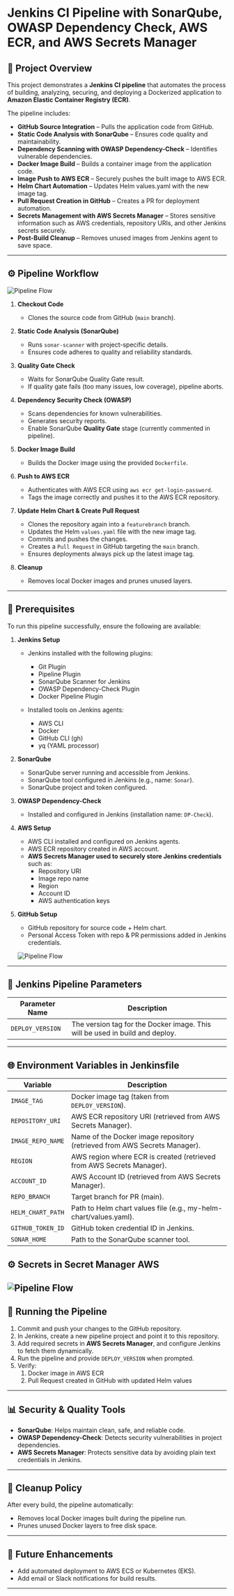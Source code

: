 # Jenkins CI Pipeline with SonarQube, OWASP Dependency Check, AWS ECR, and AWS Secrets Manager

## 📌 Project Overview
This project demonstrates a **Jenkins CI pipeline** that automates the process of building, analyzing, securing, and deploying a Dockerized application to **Amazon Elastic Container Registry (ECR)**.  

The pipeline includes:
- **GitHub Source Integration** – Pulls the application code from GitHub.  
- **Static Code Analysis with SonarQube** – Ensures code quality and maintainability.  
- **Dependency Scanning with OWASP Dependency-Check** – Identifies vulnerable dependencies.  
- **Docker Image Build** – Builds a container image from the application code.  
- **Image Push to AWS ECR** – Securely pushes the built image to AWS ECR.  
- **Helm Chart Automation** – Updates Helm values.yaml with the new image tag.
- **Pull Request Creation in GitHub** – Creates a PR for deployment automation.
- **Secrets Management with AWS Secrets Manager** – Stores sensitive information such as AWS 
credentials, repository URIs, and other Jenkins secrets securely.  
- **Post-Build Cleanup** – Removes unused images from Jenkins agent to save space.  

---

## ⚙️ Pipeline Workflow
![Pipeline Flow](Assets/CIworkflow.png)  

1. **Checkout Code**  
   - Clones the source code from GitHub (`main` branch).

2. **Static Code Analysis (SonarQube)**  
   - Runs `sonar-scanner` with project-specific details.  
   - Ensures code adheres to quality and reliability standards.  

3. **Quality Gate Check**
   - Waits for SonarQube Quality Gate result.
   - If quality gate fails (too many issues, low coverage), pipeline aborts.

4. **Dependency Security Check (OWASP)**  
   - Scans dependencies for known vulnerabilities.  
   - Generates security reports.
   - Enable SonarQube **Quality Gate** stage (currently commented in pipeline).  

5. **Docker Image Build**  
   - Builds the Docker image using the provided `Dockerfile`.  

6. **Push to AWS ECR**  
   - Authenticates with AWS ECR using `aws ecr get-login-password`.  
   - Tags the image correctly and pushes it to the AWS ECR repository.  

7. **Update Helm Chart & Create Pull Request**
   - Clones the repository again into a `featurebranch` branch.
   - Updates the Helm `values.yaml` file with the new image tag.
   - Commits and pushes the changes.
   - Creates a `Pull Request` in GitHub targeting the `main` branch.
   - Ensures deployments always pick up the latest image tag.

8. **Cleanup**  
   - Removes local Docker images and prunes unused layers.  


---

## 🔑 Prerequisites
To run this pipeline successfully, ensure the following are available:

1. **Jenkins Setup**
   - Jenkins installed with the following plugins:
     - Git Plugin  
     - Pipeline Plugin  
     - SonarQube Scanner for Jenkins  
     - OWASP Dependency-Check Plugin  
     - Docker Pipeline Plugin  

   - Installed tools on Jenkins agents:
     - AWS CLI
     - Docker
     - GitHub CLI (gh)
     - yq (YAML processor)

2. **SonarQube**
   - SonarQube server running and accessible from Jenkins.  
   - SonarQube tool configured in Jenkins (e.g., name: `Sonar`).  
   - SonarQube project and token configured.  

3. **OWASP Dependency-Check**
   - Installed and configured in Jenkins (installation name: `DP-Check`).  

4. **AWS Setup**
   - AWS CLI installed and configured on Jenkins agents.  
   - AWS ECR repository created in AWS account.  
   - **AWS Secrets Manager used to securely store Jenkins credentials** such as:
     - Repository URI  
     - Image repo name  
     - Region  
     - Account ID  
     - AWS authentication keys  

5. **GitHub Setup**
   - GitHub repository for source code + Helm chart.
   - Personal Access Token with repo & PR permissions added in Jenkins credentials.

   ![Pipeline Flow](Assets/Github-token-permission.png)


---

## 🔧 Jenkins Pipeline Parameters
| Parameter Name   | Description                                                                 |
|------------------|-----------------------------------------------------------------------------|
| `DEPLOY_VERSION` | The version tag for the Docker image. This will be used in build and deploy.|

---

## 🌐 Environment Variables in Jenkinsfile
| Variable           | Description                                                                 |
|--------------------|-----------------------------------------------------------------------------|
| `IMAGE_TAG`        | Docker image tag (taken from `DEPLOY_VERSION`).                             |
| `REPOSITORY_URI`   | AWS ECR repository URI (retrieved from AWS Secrets Manager).                |
| `IMAGE_REPO_NAME`  | Name of the Docker image repository (retrieved from AWS Secrets Manager).   |
| `REGION`           | AWS region where ECR is created (retrieved from AWS Secrets Manager).       |  
| `ACCOUNT_ID`       | AWS Account ID (retrieved from AWS Secrets Manager).                        |
| `REPO_BRANCH`	   | Target branch for PR (main).                                                |
| `HELM_CHART_PATH`	| Path to Helm chart values file (e.g., my-helm-chart/values.yaml).           |
| `GITHUB_TOKEN_ID`	|GitHub token credential ID in Jenkins.                                       |
| `SONAR_HOME`       | Path to the SonarQube scanner tool.                                            |

## ⚙️ Secrets in Secret Manager AWS
![Pipeline Flow](Assets/Secrets.png) 
---

## 🚀 Running the Pipeline
1. Commit and push your changes to the GitHub repository.  
2. In Jenkins, create a new pipeline project and point it to this repository.  
3. Add required secrets in **AWS Secrets Manager**, and configure Jenkins to fetch them dynamically.  
4. Run the pipeline and provide `DEPLOY_VERSION` when prompted.  
5. Verify:
   1. Docker image in AWS ECR
   2. Pull Request created in GitHub with updated Helm values  

---

## 📊 Security & Quality Tools
- **SonarQube**: Helps maintain clean, safe, and reliable code.  
- **OWASP Dependency-Check**: Detects security vulnerabilities in project dependencies.  
- **AWS Secrets Manager**: Protects sensitive data by avoiding plain text credentials in Jenkins.  

---

## 🧹 Cleanup Policy
After every build, the pipeline automatically:
- Removes local Docker images built during the pipeline run.  
- Prunes unused Docker layers to free disk space.  

---

## 📌 Future Enhancements
- Add automated deployment to AWS ECS or Kubernetes (EKS).  
- Add email or Slack notifications for build results.  

---

